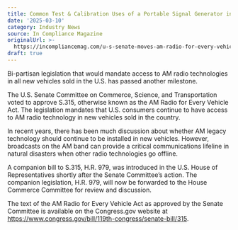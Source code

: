 ```yaml
---
title: Common Test & Calibration Uses of a Portable Signal Generator in The Field
date: '2025-03-10'
category: Industry News
source: In Compliance Magazine
originalUrl: >-
  https://incompliancemag.com/u-s-senate-moves-am-radio-for-every-vehicle-act-out-of-committee/
draft: true
---
```

Bi-partisan legislation that would mandate access to AM radio technologies in all new vehicles sold in the U.S. has passed another milestone.

The U.S. Senate Committee on Commerce, Science, and Transportation voted to approve S.315, otherwise known as the AM Radio for Every Vehicle Act. The legislation mandates that U.S. consumers continue to have access to AM radio technology in new vehicles sold in the country.

In recent years, there has been much discussion about whether AM legacy technology should continue to be installed in new vehicles. However, broadcasts on the AM band can provide a critical communications lifeline in natural disasters when other radio technologies go offline.

A companion bill to S.315, H.R. 979, was introduced in the U.S. House of Representatives shortly after the Senate Committee’s action. The companion legislation, H.R. 979, will now be forwarded to the House Commerce Committee for review and discussion.

The text of the AM Radio for Every Vehicle Act as approved by the Senate Committee is available on the Congress.gov website at https://www.congress.gov/bill/119th-congress/senate-bill/315.
